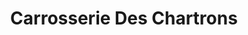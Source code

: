 ---
title: "Carrosserie Des Chartrons"
url: /bordeaux/carrosserie-des-chartrons/
shop: Autowerkstatt
---